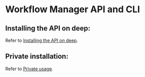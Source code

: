 # Workflow Manager API and CLI

## Installing the API on deep:

Refer to [Installing the API on deep](README_install_deep.md).


## Private installation:

Refer to [Private usage](README_usage.md).

